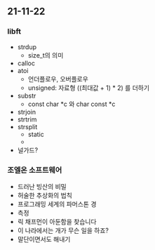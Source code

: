 ## 21-11-22

### libft
- strdup
	- size_t의 의미
- calloc
- atoi
	- 언더플로우, 오버플로우
	- unsigned: 자료형 ((최대값 + 1) * 2) 를 더하기
- substr
	- const char *c 와 char const *c
- strjoin
- strtrim
- strsplit
	- static
	- 
- 널가드?
### 조엘온 소프트웨어
- 드러난 빙산의 비밀
- 허술한 추상화의 법칙
- 프로그래밍 세계의 파머스톤 경
- 측정
- 릭 채프먼이 아둔함을 찾습니다
- 이 나라에서는 개가 무슨 일을 하죠?
- 말단이면서도 해내기
